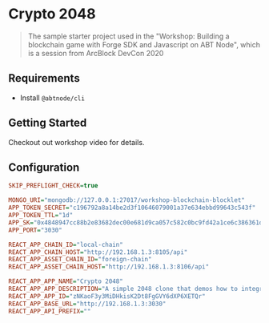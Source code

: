 # Crypto 2048

> The sample starter project used in the "Workshop: Building a blockchain game with Forge SDK and Javascript on ABT Node", which is a session from ArcBlock DevCon 2020

## Requirements

- Install `@abtnode/cli`

## Getting Started

Checkout out workshop video for details.

## Configuration

```ini
SKIP_PREFLIGHT_CHECK=true

MONGO_URI="mongodb://127.0.0.1:27017/workshop-blockchain-blocklet"
APP_TOKEN_SECRET="c196792a8a14be2d3f10646079001a37e634ebbd99643c543f"
APP_TOKEN_TTL="1d"
APP_SK="0x4848947cc88b2e83682dec00e681d9ca057c582c0bc9fd42a1ce6c386361d2bda24f683f458bad332b2c913fd374493b08aca1993f2640cbfccd962951c220c0"
APP_PORT="3030"

REACT_APP_CHAIN_ID="local-chain"
REACT_APP_CHAIN_HOST="http://192.168.1.3:8105/api"
REACT_APP_ASSET_CHAIN_ID="foreign-chain"
REACT_APP_ASSET_CHAIN_HOST="http://192.168.1.3:8106/api"

REACT_APP_APP_NAME="Crypto 2048"
REACT_APP_APP_DESCRIPTION="A simple 2048 clone that demos how to integrate games with ArcBlock technologies"
REACT_APP_APP_ID="zNKaoF3y3MiDHkisK2Dt8FgGVY6dXP6XETQr"
REACT_APP_BASE_URL="http://192.168.1.3:3030"
REACT_APP_API_PREFIX=""
```
